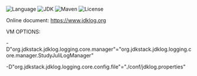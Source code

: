 ![Language](https://img.shields.io/badge/language-java-orange.svg)
![JDK](https://img.shields.io/badge/OpenJDK-11-yellow.svg)
![Maven](https://raster.shields.io/badge/Maven-3.6.3-red.svg)
![License](https://img.shields.io/badge/license-GPL2.0-000000.svg)

Online document: https://www.jdklog.org

VM OPTIONS:

-D"org.jdkstack.jdklog.logging.core.manager"="org.jdkstack.jdklog.logging.core.manager.StudyJuliLogManager"

-D"org.jdkstack.jdklog.logging.core.config.file"="./conf/jdklog.properties"
